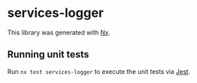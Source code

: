 # services-logger

This library was generated with [Nx](https://nx.dev).

## Running unit tests

Run `nx test services-logger` to execute the unit tests via [Jest](https://jestjs.io).
